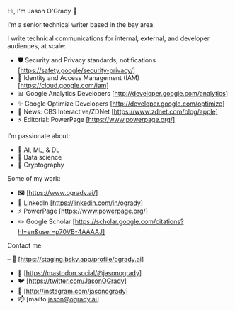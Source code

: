 Hi, I’m Jason O'Grady 👋 

I'm a senior technical writer based in the bay area.

I write technical communications for internal, external, and developer audiences, at scale:
- 🛡 Security and Privacy standards, notifications [https://safety.google/security-privacy/]
- 🪪 Identity and Access Management (IAM) [https://cloud.google.com/iam]
- 📊 Google Analytics Developers [http://developer.google.com/analytics]
- ✨ Google Optimize Developers [http://developer.google.com/optimize]
- 📰 News: CBS Interactive/ZDNet [https://www.zdnet.com/blog/apple]
- ⚡️ Editorial: PowerPage [https://www.powerpage.org/]

I'm passionate about:
- 🧠 AI, ML, & DL
- 🧮 Data science
- 🔐 Cryptography

Some of my work:
- 🖼️ [https://www.ogrady.ai/]
- 💼 LinkedIn [https://linkedin.com/in/ogrady]
- ⚡️ PowerPage [https://www.powerpage.org/]
- ✏️ Google Scholar [https://scholar.google.com/citations?hl=en&user=p70VB-4AAAAJ]

Contact me:

– 🦋 [https://staging.bsky.app/profile/ogrady.ai]
- 🐘 [https://mastodon.social/@jasonogrady]
- 🐦 [https://twitter.com/JasonOGrady]
- 📸 [http://instagram.com/jasonogrady]
- 📫 [mailto:jason@ogrady.ai]

<!---
jasonogrady/jasonogrady is a ✨ special ✨ repository because its `README.md` (this file) appears on your GitHub profile.
You can click the Preview link to take a look at your changes.
--->
